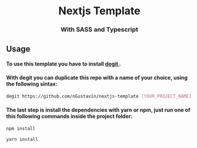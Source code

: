 <h1 align="center"> Nextjs Template </h1>
<h3 align="center"> With SASS and Typescript </h3>

## Usage
#### To use this template you have to install  <a href="https://github.com/Rich-Harris/degit"> degit <a/>.

#### With degit you can duplicate this repo with a name of your choice, using the following sintax: <br/> 
 
```bash 
degit https://github.com/nGustavin/nextjs-template [YOUR_PROJECT_NAME]
```

#### The last step is install the dependencies with yarn or npm, just run one of this following commands inside the project folder:

```bash
npm install 

yarn install
```
